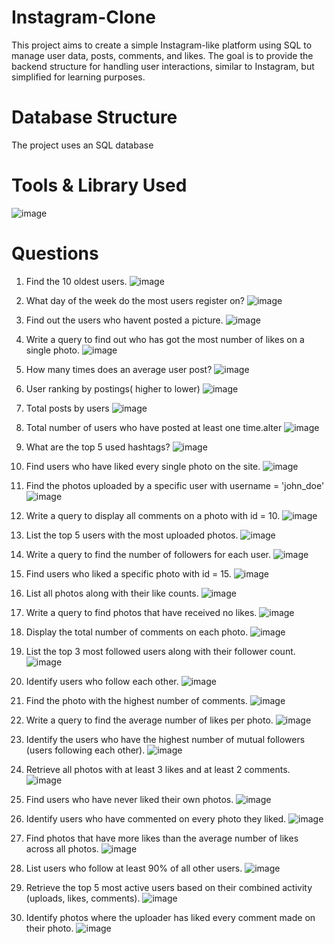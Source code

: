 # Instagram-Clone

This project aims to create a simple Instagram-like platform using SQL to manage user data, posts, comments, and likes. The goal is to provide the backend structure for handling user interactions, similar to Instagram, but simplified for learning purposes.

# Database Structure
The project uses an SQL database



# Tools & Library Used

![image](https://github.com/user-attachments/assets/863b5634-0d0f-4d33-a119-1ab53aa5c24b)

# Questions
1. Find the 10 oldest users.
   ![image](https://github.com/user-attachments/assets/02d8bda2-66d9-4530-bc45-f46ffb9fb6d0)
        
3. What day of the week do the most users register on?
   ![image](https://github.com/user-attachments/assets/c1d116e0-c2a3-4642-bac5-11e291e0cafe)

5. Find out the users who havent posted a picture.
   ![image](https://github.com/user-attachments/assets/685e860d-1e05-494e-86c1-1bb8fde00bac)

7. Write a query to find out who has got the most number of likes on a single photo.
   ![image](https://github.com/user-attachments/assets/c6fb1f34-f9ec-42bc-b06d-d3fff02ce29f)

9.  How many times does an average user post?
    ![image](https://github.com/user-attachments/assets/b7fa205f-0f81-438d-8d8c-2b8b015ac40d)

11.  User ranking by postings( higher to lower)
    ![image](https://github.com/user-attachments/assets/28b3aa8c-8fe4-474a-864c-f996ce70ecc9)

13.  Total posts by users
    ![image](https://github.com/user-attachments/assets/b4e9707b-b5ae-4a8c-b717-e4b2dd8b7011)

15.  Total number of users who have posted at least one time.alter
    ![image](https://github.com/user-attachments/assets/bc6366e3-c889-4d84-8bd6-f92eeb9e07f3)

17.  What are the top 5 used hashtags?
    ![image](https://github.com/user-attachments/assets/492edda7-281f-4024-bcc7-cb807a27edec)

19. Find users who have liked every single photo on the site.
    ![image](https://github.com/user-attachments/assets/3f9f76e4-144b-4535-9b0f-590e103af6a1)

21. Find the photos uploaded by a specific user with username = 'john_doe'
    ![image](https://github.com/user-attachments/assets/7efae744-9fad-4cb9-ae12-e9378323bd1a)

23. Write a query to display all comments on a photo with id = 10.
    ![image](https://github.com/user-attachments/assets/01366060-6184-4619-8698-5785f61c47c8)

25. List the top 5 users with the most uploaded photos.
    ![image](https://github.com/user-attachments/assets/ec9b3f83-ac8f-4ac5-a821-77e9c01d52a9)

27. Write a query to find the number of followers for each user.
    ![image](https://github.com/user-attachments/assets/509c209e-b342-4619-8671-37b6f468cadf)

29. Find users who liked a specific photo with id = 15.
    ![image](https://github.com/user-attachments/assets/b407066a-04a9-4e61-88c0-141fe5bb7353)

31. List all photos along with their like counts.
    ![image](https://github.com/user-attachments/assets/2788a6b1-f300-42bf-b66e-67ec7d0a9da3)

33. Write a query to find photos that have received no likes.
    ![image](https://github.com/user-attachments/assets/8da2642d-ec50-463e-821e-f970c025c7f9)

35. Display the total number of comments on each photo.
    ![image](https://github.com/user-attachments/assets/0f76772b-b68e-4605-9b00-995f4db6e7e2)

37. List the top 3 most followed users along with their follower count.
    ![image](https://github.com/user-attachments/assets/1c3889af-8f3d-4198-9402-287d940f77c2)

39. Identify users who follow each other.
    ![image](https://github.com/user-attachments/assets/32da25db-36ea-4c3c-9ebc-1cbab6bd6bd6)

41. Find the photo with the highest number of comments.
    ![image](https://github.com/user-attachments/assets/90cfb119-8e74-4b08-a93d-bc1e11e8368b)

43. Write a query to find the average number of likes per photo.
    ![image](https://github.com/user-attachments/assets/e3ca0d98-a9ec-4578-97dc-3c06ff6e1b59)

45. Identify the users who have the highest number of mutual followers (users following each other).
    ![image](https://github.com/user-attachments/assets/36d1d2b6-07cb-4740-86df-8f922e663190)

47. Retrieve all photos with at least 3 likes and at least 2 comments.
    ![image](https://github.com/user-attachments/assets/64a1a062-68a6-4eeb-9409-ebb8dba72a0b)

49. Find users who have never liked their own photos.
    ![image](https://github.com/user-attachments/assets/65627ec6-dab4-4fd9-96b7-cedd9d4e18c2)

51. Identify users who have commented on every photo they liked.
    ![image](https://github.com/user-attachments/assets/984d5655-cd9c-4130-a1ba-d29aacc70ebe)

53. Find photos that have more likes than the average number of likes across all photos.
    ![image](https://github.com/user-attachments/assets/026e1a52-c2a1-40be-b739-c31756580307)

55. List users who follow at least 90% of all other users.
    ![image](https://github.com/user-attachments/assets/5b05594c-4445-47c8-90c6-fad2226bc230)

57. Retrieve the top 5 most active users based on their combined activity (uploads, likes, comments).
    ![image](https://github.com/user-attachments/assets/bff07a73-f3d5-4ec9-badf-9f24dee10653)

59. Identify photos where the uploader has liked every comment made on their photo.
 ![image](https://github.com/user-attachments/assets/1cb26422-aaf4-47f7-afcb-617351ca9912)


   



